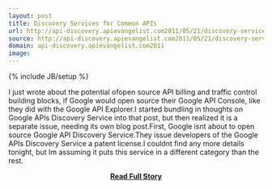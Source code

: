 ```yaml
---
layout: post
title: Discovery Services for Common APIs
url: http://api-discovery.apievangelist.com2011/05/21/discovery-services-for-common-apis/
source: http://api-discovery.apievangelist.com2011/05/21/discovery-services-for-common-apis/
domain: api-discovery.apievangelist.com2011
image: 
---
```

{% include JB/setup %}<p>I just wrote about the potential ofopen source API billing and traffic control building blocks, if Google would open source their Google API Console, like they did with the Google API Explorer.I started bundling in thoughts on Google APIs Discovery Service into that post, but then realized it is a separate issue, needing its own blog post.First, Google isnt about to open source Google API Discovery Service.They issue developers of the Google APIs Discovery Service a patent license.I couldnt find any more details tonight, but Im assuming it puts this service in a different category than the rest.</p>
<center><p><a href="http://api-discovery.apievangelist.com2011/05/21/discovery-services-for-common-apis/" style='padding:25px; font-sze:18px; font-weight: bold;'>Read Full Story</a></p></center>
